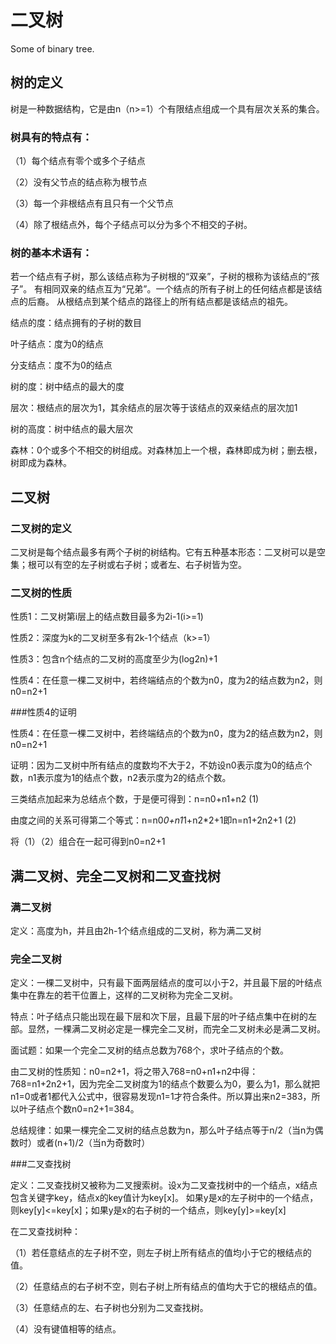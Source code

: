 # 二叉树

Some of binary tree.

## 树的定义

树是一种数据结构，它是由n（n>=1）个有限结点组成一个具有层次关系的集合。

### 树具有的特点有：

（1）每个结点有零个或多个子结点

（2）没有父节点的结点称为根节点

（3）每一个非根结点有且只有一个父节点

（4）除了根结点外，每个子结点可以分为多个不相交的子树。

### 树的基本术语有：

若一个结点有子树，那么该结点称为子树根的“双亲”，子树的根称为该结点的“孩子”。
有相同双亲的结点互为“兄弟”。一个结点的所有子树上的任何结点都是该结点的后裔。
从根结点到某个结点的路径上的所有结点都是该结点的祖先。

结点的度：结点拥有的子树的数目

叶子结点：度为0的结点

分支结点：度不为0的结点

树的度：树中结点的最大的度

层次：根结点的层次为1，其余结点的层次等于该结点的双亲结点的层次加1

树的高度：树中结点的最大层次

森林：0个或多个不相交的树组成。对森林加上一个根，森林即成为树；删去根，树即成为森林。

## 二叉树

### 二叉树的定义

二叉树是每个结点最多有两个子树的树结构。它有五种基本形态：二叉树可以是空集；根可以有空的左子树或右子树；或者左、右子树皆为空。

### 二叉树的性质

性质1：二叉树第i层上的结点数目最多为2i-1(i>=1)

性质2：深度为k的二叉树至多有2k-1个结点（k>=1）

性质3：包含n个结点的二叉树的高度至少为(log2n)+1

性质4：在任意一棵二叉树中，若终端结点的个数为n0，度为2的结点数为n2，则n0=n2+1

###性质4的证明

性质4：在任意一棵二叉树中，若终端结点的个数为n0，度为2的结点数为n2，则n0=n2+1

证明：因为二叉树中所有结点的度数均不大于2，不妨设n0表示度为0的结点个数，n1表示度为1的结点个数，n2表示度为2的结点个数。

三类结点加起来为总结点个数，于是便可得到：n=n0+n1+n2  (1)

由度之间的关系可得第二个等式：n=n0*0+n1*1+n2*2+1即n=n1+2n2+1   (2)

将（1）（2）组合在一起可得到n0=n2+1

## 满二叉树、完全二叉树和二叉查找树

### 满二叉树

定义：高度为h，并且由2h-1个结点组成的二叉树，称为满二叉树

### 完全二叉树

定义：一棵二叉树中，只有最下面两层结点的度可以小于2，并且最下层的叶结点集中在靠左的若干位置上，这样的二叉树称为完全二叉树。

特点：叶子结点只能出现在最下层和次下层，且最下层的叶子结点集中在树的左部。显然，一棵满二叉树必定是一棵完全二叉树，而完全二叉树未必是满二叉树。

面试题：如果一个完全二叉树的结点总数为768个，求叶子结点的个数。

由二叉树的性质知：n0=n2+1，将之带入768=n0+n1+n2中得：768=n1+2n2+1，因为完全二叉树度为1的结点个数要么为0，要么为1，那么就把n1=0或者1都代入公式中，很容易发现n1=1才符合条件。所以算出来n2=383，所以叶子结点个数n0=n2+1=384。

总结规律：如果一棵完全二叉树的结点总数为n，那么叶子结点等于n/2（当n为偶数时）或者(n+1)/2（当n为奇数时）

###二叉查找树

定义：二叉查找树又被称为二叉搜索树。设x为二叉查找树中的一个结点，x结点包含关键字key，结点x的key值计为key[x]。
如果y是x的左子树中的一个结点，则key[y]<=key[x]；如果y是x的右子树的一个结点，则key[y]>=key[x]

在二叉查找树种：

（1）若任意结点的左子树不空，则左子树上所有结点的值均小于它的根结点的值。

（2）任意结点的右子树不空，则右子树上所有结点的值均大于它的根结点的值。

（3）任意结点的左、右子树也分别为二叉查找树。

（4）没有键值相等的结点。
